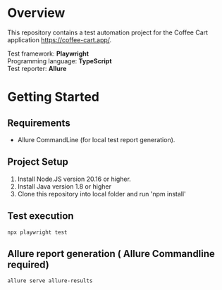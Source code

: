 # Overview
This repository contains a test automation project for the Coffee Cart application https://coffee-cart.app/.

Test framework: <b>Playwright</b>  
Programming language: <b>TypeScript</b>  
Test reporter: <b>Allure</b>

# Getting Started

## Requirements

* Allure CommandLine (for local test report generation). 

## Project Setup

1. Install Node.JS version 20.16 or higher.
2. Install Java version 1.8 or higher
3. Clone this repository into local folder and run 'npm install'

## Test execution

```
npx playwright test
```

## Allure report generation ( Allure Commandline required)

```
allure serve allure-results
```
